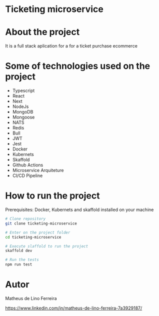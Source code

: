 # Ticketing microservice

# About the project

It is a full stack aplication for a for a ticket purchase ecommerce

# Some of technologies used on the project

-   Typescript
-   React
-   Next
-   NodeJs
-   MongoDB
-   Mongoose
-   NATS
-   Redis
-   Bull
-   JWT
-   Jest
-   Docker
-   Kubernets
-   Skaffold
-   Github Actions
-   Microservice Arquiteture
-   CI/CD Pipeline

# How to run the project

Prerequisites: Docker, Kubernets and skaffold installed on your machine

```bash
# Clone repository
git clone ticketing-microservice

# Enter on the project folder
cd ticketing-microservice

# Execute slaffold to run the project
skaffold dev

# Run the tests
npm run test

```

# Autor

Matheus de Lino Ferreira

https://www.linkedin.com/in/matheus-de-lino-ferreira-7a3929187/
